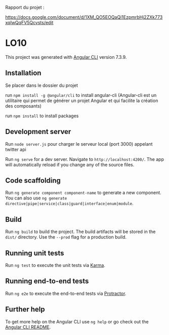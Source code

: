 Rapport du projet :

https://docs.google.com/document/d/1XM_QO5EOQaQi1EzpmrbHj2ZXk773xqIwQqFV5Qcvsts/edit

# LO10

This project was generated with [Angular CLI](https://github.com/angular/angular-cli) version 7.3.9.




## Installation
Se placer dans le dossier du projet

run `npm install -g @angular/cli` to install angular-cli   (Angular-cli est un utilitaire qui permet de générer un projet Angular et qui facilite la création des composants)

run `npm install` to install packages

## Development server

Run `node server.js` pour charger le serveur local (port 3000) appelant twitter api

Run `ng serve` for a dev server. Navigate to `http://localhost:4200/`. The app will automatically reload if you change any of the source files.

## Code scaffolding

Run `ng generate component component-name` to generate a new component. You can also use `ng generate directive|pipe|service|class|guard|interface|enum|module`.

## Build

Run `ng build` to build the project. The build artifacts will be stored in the `dist/` directory. Use the `--prod` flag for a production build.

## Running unit tests

Run `ng test` to execute the unit tests via [Karma](https://karma-runner.github.io).

## Running end-to-end tests

Run `ng e2e` to execute the end-to-end tests via [Protractor](http://www.protractortest.org/).

## Further help

To get more help on the Angular CLI use `ng help` or go check out the [Angular CLI README](https://github.com/angular/angular-cli/blob/master/README.md).
